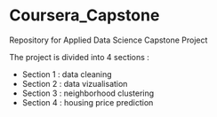 # Coursera_Capstone
Repository for Applied Data Science Capstone Project

The project is divided into 4 sections :
- Section 1 : data cleaning
- Section 2 : data vizualisation
- Section 3 : neighborhood clustering
- Section 4 : housing price prediction

